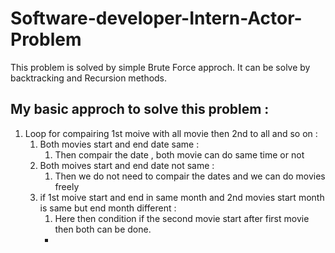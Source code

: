 # Software-developer-Intern-Actor-Problem
This problem is solved by simple Brute Force approch. It can be solve by backtracking and Recursion methods.
## My basic approch to solve this problem :
1. Loop for compairing 1st moive with all movie then 2nd to all and so on :
   1. Both movies start and end date same :
        1. Then compair the date , both movie can do same time or not
   2. Both moives start and end date not same :
        1. Then we do not need to compair the dates and we can do movies freely
   3. if 1st moive start and end in same month and 2nd movies start month is same but end month different :
        1. Here then condition if the second movie start after first movie then both can be done.
      - 
